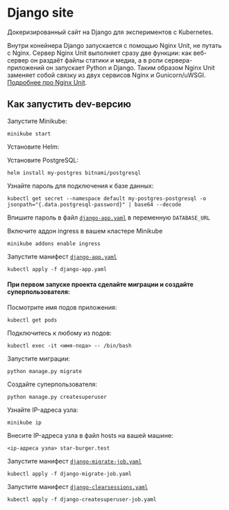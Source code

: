 # Django site

Докеризированный сайт на Django для экспериментов с Kubernetes.

Внутри конейнера Django запускается с помощью Nginx Unit, не путать с Nginx. Сервер Nginx Unit выполняет сразу две функции: как веб-сервер он раздаёт файлы статики и медиа, а в роли сервера-приложений он запускает Python и Django. Таким образом Nginx Unit заменяет собой связку из двух сервисов Nginx и Gunicorn/uWSGI. [Подробнее про Nginx Unit](https://unit.nginx.org/).

## Как запустить dev-версию

Запустите Minikube:
```shell-session
minikube start
```
Установите Helm:

Установите PostgreSQL:
```shell-session
helm install my-postgres bitnami/postgresql
```
Узнайте пароль для подключения к базе данных:
```shell-session
kubectl get secret --namespace default my-postgres-postgresql -o jsonpath="{.data.postgresql-password}" | base64 --decode
```
Впишите пароль в файл [`django-app.yaml`](./django-app.yaml) в переменную `DATABASE_URL`


Включите аддон ingress в вашем кластере Minikube
```shell-session
minikube addons enable ingress
```

Запустите манифест [`django-app.yaml`](./django-app.yaml)
```shell-session
kubectl apply -f django-app.yaml
```
#### При первом запуске проекта сделайте миграции и создайте суперпользователя:
Посмотрите имя подов приложения:
```shell-session
kubectl get pods
```
Подключитесь к любому из подов:
```shell-session
kubectl exec -it <имя-пода> -- /bin/bash
```
Запустите миграции:
```shell-session
python manage.py migrate
```
Создайте суперпользователя:
```shell-session
python manage.py createsuperuser
```
Узнайте  IP-адреса узла:
```
minikube ip
```

Внесите IP-адреса узла в файл hosts на вашей машине:
```
<ip-адреса узла> star-burger.test
```

Запустите манифест [`django-migrate-job.yaml`](./django-migrate-job.yaml)
```shell-session
kubectl apply -f django-migrate-job.yaml
```

Запустите манифест [`django-clearsessions.yaml`](./django-clearsessions.yaml)
```shell-session
kubectl apply -f django-createsuperuser-job.yaml
```
